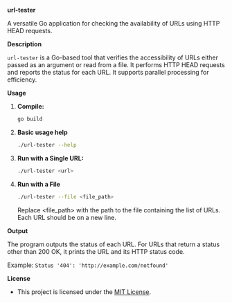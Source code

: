 **url-tester**

A versatile Go application for checking the availability of URLs using HTTP HEAD requests.

**Description**

`url-tester` is a Go-based tool that verifies the accessibility of URLs either passed as an argument or read from a file. It performs HTTP HEAD requests and reports the status for each URL. It supports parallel processing for efficiency.

**Usage**

1. **Compile:**

   ```bash
   go build
   ```

1. **Basic usage help**

    ```bash
    ./url-tester --help   
    ```

1. **Run with a Single URL:**

    ```bash
    ./url-tester <url>
    ```

1. **Run with a File**

    ```bash
    ./url-tester --file <file_path>
    ```

    Replace <file_path> with the path to the file containing the list of URLs. Each URL should be on a new line.

**Output**

The program outputs the status of each URL. For URLs that return a status other than 200 OK, it prints the URL and its HTTP status code.

Example: `Status '404': 'http://example.com/notfound'`

**License**

- This project is licensed under the [MIT License](LICENSE).
